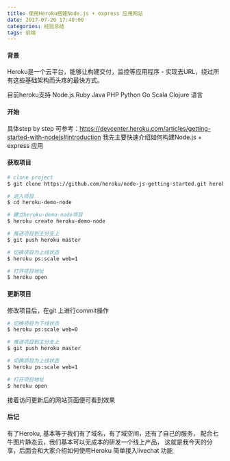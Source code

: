 ```yaml
---
title: 使用Heroku搭建Node.js + express 应用网站
date: 2017-07-20 17:40:00
categories: 经验总结
tags: 前端
---
```


#### 背景
Heroku是一个云平台，能够让构建交付，监控等应用程序 - 实现去URL，绕过所有这些基础架构而头疼的最快方式。

目前heroku支持 Node.js  Ruby Java PHP Python Go Scala Clojure 语言

#### 开始

具体step by step 可参考：https://devcenter.heroku.com/articles/getting-started-with-nodejs#introduction
我先主要快速介绍如何构建Node.js + express 应用

#### 获取项目

``` bash
# clone project
$ git clone https://github.com/heroku/node-js-getting-started.git heroku-demo-node

# 进入项目
$ cd heroku-demo-node

# 建立heroku-demo-node项目
$ heroku create heroku-demo-node

# 推送项目到主分支上
$ git push heroku master

# 切换项目为上线状态
$ heroku ps:scale web=1

# 打开项目地址
$ heroku open

```


#### 更新项目
修改项目后，在git 上进行commit操作
``` bash
# 切换项目为下线状态
$ heroku ps:scale web=0

# 推送项目到主分支上
$ git push heroku master

# 切换项目为上线状态
$ heroku ps:scale web=1

# 打开项目地址
$ heroku open
```

接着访问更新后的网站页面便可看到效果


#### 后记
有了Heroku, 基本等于我们有了域名，有了域空间，还有了自己的服务， 配合七牛图片静态云，我们基本可以无成本的研发一个线上产品， 这就是我今天的分享，后面会和大家介绍如何使用Heroku 简单接入livechat 功能

